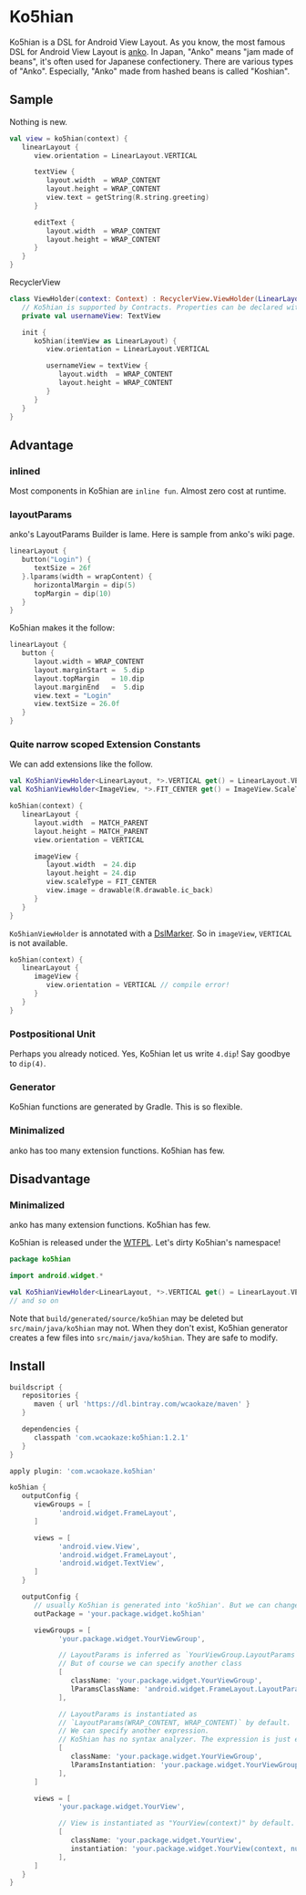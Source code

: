 
Ko5hian
================================================================================

Ko5hian is a DSL for Android View Layout. As you know, the most famous DSL for
Android View Layout is [anko](https://github.com/Kotlin/anko).
In Japan, "Anko" means "jam made of beans", it's often used for Japanese
confectionery. There are various types of "Anko". Especially, "Anko" made from
hashed beans is called "Koshian".


Sample
--------------------------------------------------------------------------------

Nothing is new.
```kotlin
val view = ko5hian(context) {
   linearLayout {
      view.orientation = LinearLayout.VERTICAL

      textView {
         layout.width  = WRAP_CONTENT
         layout.height = WRAP_CONTENT
         view.text = getString(R.string.greeting)
      }

      editText {
         layout.width  = WRAP_CONTENT
         layout.height = WRAP_CONTENT
      }
   }
}
```

RecyclerView
```kotlin
class ViewHolder(context: Context) : RecyclerView.ViewHolder(LinearLayout(context)) {
   // Ko5hian is supported by Contracts. Properties can be declared with `val`.
   private val usernameView: TextView

   init {
      ko5hian(itemView as LinearLayout) {
         view.orientation = LinearLayout.VERTICAL

         usernameView = textView {
            layout.width  = WRAP_CONTENT
            layout.height = WRAP_CONTENT
         }
      }
   }
}
```


Advantage
--------------------------------------------------------------------------------

### inlined

Most components in Ko5hian are `inline fun`. Almost zero cost at runtime.


### layoutParams

anko's LayoutParams Builder is lame. Here is sample from anko's wiki page.

```kotlin
linearLayout {
   button("Login") {
      textSize = 26f
   }.lparams(width = wrapContent) {
      horizontalMargin = dip(5)
      topMargin = dip(10)
   }
}
```

Ko5hian makes it the follow:
```kotlin
linearLayout {
   button {
      layout.width = WRAP_CONTENT
      layout.marginStart =  5.dip
      layout.topMargin   = 10.dip
      layout.marginEnd   =  5.dip
      view.text = "Login"
      view.textSize = 26.0f
   }
}
```


### Quite narrow scoped Extension Constants

We can add extensions like the follow.
```kotlin
val Ko5hianViewHolder<LinearLayout, *>.VERTICAL get() = LinearLayout.VERTICAL
val Ko5hianViewHolder<ImageView, *>.FIT_CENTER get() = ImageView.ScaleType.FIT_CENTER
```

```kotlin
ko5hian(context) {
   linearLayout {
      layout.width  = MATCH_PARENT
      layout.height = MATCH_PARENT
      view.orientation = VERTICAL

      imageView {
         layout.width  = 24.dip
         layout.height = 24.dip
         view.scaleType = FIT_CENTER
         view.image = drawable(R.drawable.ic_back)
      }
   }
}
```

`Ko5hianViewHolder` is annotated with a
[DslMarker](http://kotlinlang.org/docs/reference/type-safe-builders.html#scope-control-dslmarker-since-11).
So in `imageView`, `VERTICAL` is not available.

```kotlin
ko5hian(context) {
   linearLayout {
      imageView {
         view.orientation = VERTICAL // compile error!
      }
   }
}
```


### Postpositional Unit

Perhaps you already noticed. Yes, Ko5hian let us write `4.dip`! Say goodbye to
`dip(4)`.


### Generator

Ko5hian functions are generated by Gradle. This is so flexible.


### Minimalized

anko has too many extension functions. Ko5hian has few.



Disadvantage
--------------------------------------------------------------------------------

### Minimalized

anko has many extension functions. Ko5hian has few.

Ko5hian is released under the [WTFPL](LICENSE). Let's dirty Ko5hian's namespace!

```kotlin
package ko5hian

import android.widget.*

val Ko5hianViewHolder<LinearLayout, *>.VERTICAL get() = LinearLayout.VERTICAL
// and so on
```

Note that `build/generated/source/ko5hian` may be deleted
but `src/main/java/ko5hian` may not. When they don't exist, Ko5hian generator
creates a few files into `src/main/java/ko5hian`. They are safe to modify.


Install
--------------------------------------------------------------------------------

```groovy
buildscript {
   repositories {
      maven { url 'https://dl.bintray.com/wcaokaze/maven' }
   }

   dependencies {
      classpath 'com.wcaokaze:ko5hian:1.2.1'
   }
}

apply plugin: 'com.wcaokaze.ko5hian'

ko5hian {
   outputConfig {
      viewGroups = [
            'android.widget.FrameLayout',
      ]

      views = [
            'android.view.View',
            'android.widget.FrameLayout',
            'android.widget.TextView',
      ]
   }

   outputConfig {
      // usually Ko5hian is generated into 'ko5hian'. But we can change the package
      outPackage = 'your.package.widget.ko5hian'

      viewGroups = [
            'your.package.widget.YourViewGroup',

            // LayoutParams is inferred as `YourViewGroup.LayoutParams`.
            // But of course we can specify another class
            [
               className: 'your.package.widget.YourViewGroup',
               lParamsClassName: 'android.widget.FrameLayout.LayoutParams'
            ],

            // LayoutParams is instantiated as
            // `LayoutParams(WRAP_CONTENT, WRAP_CONTENT)` by default.
            // We can specify another expression.
            // Ko5hian has no syntax analyzer. The expression is just embedded.
            [
               className: 'your.package.widget.YourViewGroup',
               lParamsInstantiation: 'your.package.widget.YourViewGroup.LayoutParams()'
            ],
      ]

      views = [
            'your.package.widget.YourView',

            // View is instantiated as "YourView(context)" by default.
            [
               className: 'your.package.widget.YourView',
               instantiation: 'your.package.widget.YourView(context, null)'
            ],
      ]
   }
}
```

